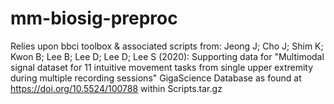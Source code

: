 # mm-biosig-preproc

Relies upon bbci toolbox & associated scripts from:
Jeong J; Cho J; Shim K; Kwon B; Lee B; Lee D; Lee D; Lee S (2020): Supporting data for "Multimodal signal dataset for 11 intuitive movement tasks from single upper extremity during multiple recording sessions" GigaScience Database
as found at https://doi.org/10.5524/100788 within Scripts.tar.gz
